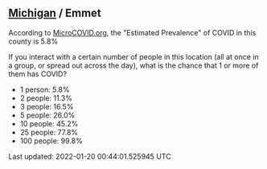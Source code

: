 
## [Michigan](/united-states/michigan) / Emmet

According to [MicroCOVID.org](http://microcovid.org),
the "Estimated Prevalence" of COVID in this county is 5.8%

If you interact with a certain number of people in this location
(all at once in a group, or spread out across the day), what is the chance that
1 or more of them has COVID?

- 1 person: 5.8%
- 2 people: 11.3%
- 3 people: 16.5%
- 5 people: 26.0%
- 10 people: 45.2%
- 25 people: 77.8%
- 100 people: 99.8%

Last updated: 2022-01-20 00:44:01.525945 UTC
